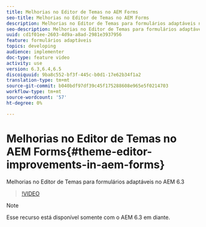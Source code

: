 ```yaml
---
title: Melhorias no Editor de Temas no AEM Forms
seo-title: Melhorias no Editor de Temas no AEM Forms
description: Melhorias no Editor de Temas para formulários adaptáveis no AEM 6.3
seo-description: Melhorias no Editor de Temas para formulários adaptáveis no AEM 6.3
uuid: cd1f01ee-2603-4d9a-a8ad-2981e3937956
feature: formulários adaptáveis
topics: developing
audience: implementer
doc-type: feature video
activity: use
version: 6.3,6.4,6.5
discoiquuid: 9ba8c552-bf3f-445c-b0d1-17e62b34f1a2
translation-type: tm+mt
source-git-commit: b040bdf97df39c45f175288608e965e5f0214703
workflow-type: tm+mt
source-wordcount: '57'
ht-degree: 0%

---
```



# Melhorias no Editor de Temas no AEM Forms{#theme-editor-improvements-in-aem-forms}

Melhorias no Editor de Temas para formulários adaptáveis no AEM 6.3

>[!VIDEO](https://video.tv.adobe.com/v/19497?quality=9&learn=on)

>[!NOTE]
>
>Esse recurso está disponível somente com o AEM 6.3 em diante.

